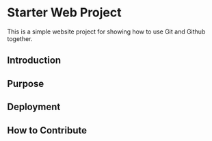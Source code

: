 # Starter Web Project
This is a simple website project for showing 
how to use Git and Github together.

## Introduction

## Purpose

## Deployment

## How to Contribute